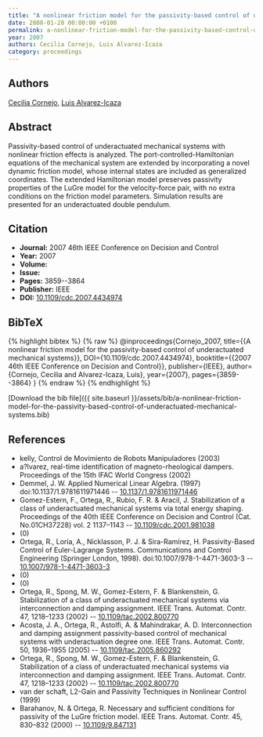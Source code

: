 ```yaml
---
title: "A nonlinear friction model for the passivity-based control of underactuated mechanical systems"
date: 2008-01-28 00:00:00 +0100
permalink: a-nonlinear-friction-model-for-the-passivity-based-control-of-underactuated-mechanical-systems
year: 2007
authors: Cecilia Cornejo, Luis Alvarez-Icaza
category: proceedings
---
```

 
## Authors
[Cecilia Cornejo](authors/cecilia-cornejo), [Luis Alvarez-Icaza](authors/luis-alvarez-icaza)
 
## Abstract
Passivity-based control of underactuated mechanical systems with nonlinear friction effects is analyzed. The port-controlled-Hamiltonian equations of the mechanical system are extended by incorporating a novel dynamic friction model, whose internal states are included as generalized coordinates. The extended Hamiltonian model preserves passivity properties of the LuGre model for the velocity-force pair, with no extra conditions on the friction model parameters. Simulation results are presented for an underactuated double pendulum.
 
## Citation
- **Journal:** 2007 46th IEEE Conference on Decision and Control
- **Year:** 2007
- **Volume:** 
- **Issue:** 
- **Pages:** 3859--3864
- **Publisher:** IEEE
- **DOI:** [10.1109/cdc.2007.4434974](https://doi.org/10.1109/cdc.2007.4434974)
 
## BibTeX
{% highlight bibtex %}
{% raw %}
@inproceedings{Cornejo_2007,
  title={{A nonlinear friction model for the passivity-based control of underactuated mechanical systems}},
  DOI={10.1109/cdc.2007.4434974},
  booktitle={{2007 46th IEEE Conference on Decision and Control}},
  publisher={IEEE},
  author={Cornejo, Cecilia and Alvarez-Icaza, Luis},
  year={2007},
  pages={3859--3864}
}
{% endraw %}
{% endhighlight %}
 
[Download the bib file]({{ site.baseurl }}/assets/bib/a-nonlinear-friction-model-for-the-passivity-based-control-of-underactuated-mechanical-systems.bib)
 
## References
- kelly, Control de Movimiento de Robots Manipuladores (2003)
- a?lvarez, real-time identification of magneto-rheological dampers. Proceedings of the 15th IFAC World Congress (2002)
- Demmel, J. W. Applied Numerical Linear Algebra. (1997) doi:10.1137/1.9781611971446 -- [10.1137/1.9781611971446](https://doi.org/10.1137/1.9781611971446)
- Gomez-Estern, F., Ortega, R., Rubio, F. R. & Aracil, J. Stabilization of a class of underactuated mechanical systems via total energy shaping. Proceedings of the 40th IEEE Conference on Decision and Control (Cat. No.01CH37228) vol. 2 1137–1143 -- [10.1109/cdc.2001.981038](https://doi.org/10.1109/cdc.2001.981038)
- (0)
- Ortega, R., Loría, A., Nicklasson, P. J. & Sira-Ramírez, H. Passivity-Based Control of Euler-Lagrange Systems. Communications and Control Engineering (Springer London, 1998). doi:10.1007/978-1-4471-3603-3 -- [10.1007/978-1-4471-3603-3](https://doi.org/10.1007/978-1-4471-3603-3)
- (0)
- (0)
- Ortega, R., Spong, M. W., Gomez-Estern, F. & Blankenstein, G. Stabilization of a class of underactuated mechanical systems via interconnection and damping assignment. IEEE Trans. Automat. Contr. 47, 1218–1233 (2002) -- [10.1109/tac.2002.800770](https://doi.org/10.1109/tac.2002.800770)
- Acosta, J. A., Ortega, R., Astolfi, A. & Mahindrakar, A. D. Interconnection and damping assignment passivity-based control of mechanical systems with underactuation degree one. IEEE Trans. Automat. Contr. 50, 1936–1955 (2005) -- [10.1109/tac.2005.860292](https://doi.org/10.1109/tac.2005.860292)
- Ortega, R., Spong, M. W., Gomez-Estern, F. & Blankenstein, G. Stabilization of a class of underactuated mechanical systems via interconnection and damping assignment. IEEE Trans. Automat. Contr. 47, 1218–1233 (2002) -- [10.1109/tac.2002.800770](https://doi.org/10.1109/tac.2002.800770)
- van der schaft, L2-Gain and Passivity Techniques in Nonlinear Control (1999)
- Barahanov, N. & Ortega, R. Necessary and sufficient conditions for passivity of the LuGre friction model. IEEE Trans. Automat. Contr. 45, 830–832 (2000) -- [10.1109/9.847131](https://doi.org/10.1109/9.847131)

